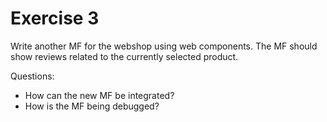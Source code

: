 # Exercise 3

Write another MF for the webshop using web components. The MF should show reviews related to the currently selected product.

Questions:

* How can the new MF be integrated?
* How is the MF being debugged?
